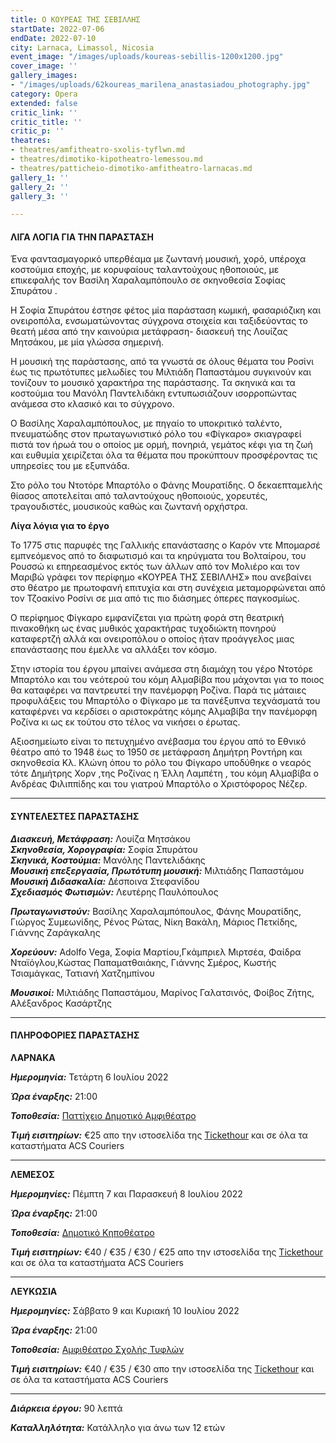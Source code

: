 ```yaml
---
title: Ο ΚΟΥΡΕΑΣ ΤΗΣ ΣΕΒΙΛΛΗΣ
startDate: 2022-07-06
endDate: 2022-07-10
city: Larnaca, Limassol, Nicosia
event_image: "/images/uploads/koureas-sebillis-1200x1200.jpg"
cover_image: ''
gallery_images:
- "/images/uploads/62koureas_marilena_anastasiadou_photography.jpg"
category: Opera
extended: false
critic_link: ''
critic_title: ''
critic_p: ''
theatres:
- theatres/amfitheatro-sxolis-tyflwn.md
- theatres/dimotiko-kipotheatro-lemessou.md
- theatres/patticheio-dimotiko-amfitheatro-larnacas.md
gallery_1: ''
gallery_2: ''
gallery_3: ''

---
```

#### ΛΙΓΑ ΛΟΓΙΑ ΓΙΑ ΤΗΝ ΠΑΡΑΣΤΑΣΗ

Ένα φαντασμαγορικό υπερθέαμα με ζωντανή μουσική, χορό, υπέροχα κοστούμια εποχής, με κορυφαίους ταλαντούχους ηθοποιούς, με επικεφαλής τον Βασίλη Χαραλαμπόπουλο σε σκηνοθεσία Σοφίας Σπυράτου .

Η Σοφία Σπυράτου έστησε φέτος μία παράσταση κωμική, φασαριόζικη και ονειροπόλα, ενσωματώνοντας σύγχρονα στοιχεία και ταξιδεύοντας το θεατή μέσα από την καινούρια μετάφραση- διασκευή της Λουίζας Μητσάκου, με μία γλώσσα σημερινή.

H μουσική της παράστασης, από τα γνωστά σε όλους θέματα του Ροσίνι έως τις πρωτότυπες μελωδίες του Μιλτιάδη Παπαστάμου συγκινούν και τονίζουν το μουσικό χαρακτήρα της παράστασης. Τα σκηνικά και τα κοστούμια του Μανόλη Παντελιδάκη εντυπωσιάζουν ισορροπώντας ανάμεσα στο κλασικό και το σύγχρονο.

Ο Βασίλης Χαραλαμπόπουλος, με πηγαίο το υποκριτικό ταλέντο, πνευματώδης στον πρωταγωνιστικό ρόλο του «Φίγκαρο» σκιαγραφεί πιστά τον ήρωά του ο οποίος με ορμή, πονηριά, γεμάτος κέφι για τη ζωή και ευθυμία χειρίζεται όλα τα θέματα που προκύπτουν προσφέροντας τις υπηρεσίες του με εξυπνάδα.

Στο ρόλο του Ντοτόρε Μπαρτόλο ο Φάνης Μουρατίδης. Ο δεκαεπταμελής θίασος αποτελείται από ταλαντούχους ηθοποιούς, χορευτές, τραγουδιστές, μουσικούς καθώς και ζωντανή ορχήστρα.

**Λίγα λόγια για το έργο**

Το 1775 στις παρυφές της Γαλλικής επανάστασης ο Καρόν ντε Μπομαρσέ εμπνεόμενος από το διαφωτισμό και τα κηρύγματα του Βολταίρου, του Ρουσσώ κι επηρεασμένος εκτός των άλλων από τον Μολιέρο και τον Μαριβώ γράφει τον περίφημο «ΚΟΥΡΕΑ ΤΗΣ ΣΕΒΙΛΛΗΣ» που ανεβαίνει στο θέατρο με πρωτοφανή επιτυχία και στη συνέχεια μεταμορφώνεται από τον Τζοακίνο Ροσίνι σε μια από τις πιο διάσημες όπερες παγκοσμίως.

Ο περίφημος Φίγκαρο εμφανίζεται για πρώτη φορά στη θεατρική πινακοθήκη ως ένας μυθικός χαρακτήρας τυχοδιώκτη πονηρού καταφερτζή αλλά και ονειροπόλου ο οποίος ήταν προάγγελος μιας επανάστασης που έμελλε να αλλάξει τον κόσμο.

​Στην ιστορία του έργου μπαίνει ανάμεσα στη διαμάχη του γέρο Ντοτόρε Μπαρτόλο και του νεότερού του κόμη Αλμαβίβα που μάχονται για το ποιος θα καταφέρει να παντρευτεί την πανέμορφη Ροζίνα. Παρά τις μάταιες προφυλάξεις του Μπαρτόλο ο Φίγκαρο με τα πανέξυπνα τεχνάσματά του καταφέρνει να κερδίσει ο αριστοκράτης κόμης Αλμαβίβα την πανέμορφη Ροζίνα κι ως εκ τούτου στο τέλος να νικήσει ο έρωτας.

Αξιοσημείωτο είναι το πετυχημένο ανέβασμα του έργου από το Εθνικό θέατρο από το 1948 έως το 1950 σε μετάφραση Δημήτρη Ροντήρη και σκηνοθεσία Κλ. Κλώνη όπου το ρόλο του Φίγκαρο υποδύθηκε ο νεαρός τότε Δημήτρης Χορν ,της Ροζίνας η Έλλη Λαμπέτη , του κόμη Αλμαβίβα ο Ανδρέας Φιλιππίδης και του γιατρού Μπαρτόλο ο Χριστόφορος Νέζερ.

***

#### ΣΥΝΤΕΛΕΣΤΕΣ ΠΑΡΑΣΤΑΣΗΣ

**_Διασκευή, Μετάφραση:_** Λουίζα Μητσάκου  
**_Σκηνοθεσία, Χορογραφία:_** Σοφία Σπυράτου  
**_Σκηνικά, Κοστούμια:_** Μανόλης Παντελιδάκης  
**_Μουσική επεξεργασία, Πρωτότυπη μουσική:_** Μιλτιάδης Παπαστάμου  
**_Μουσική Διδασκαλία:_** Δέσποινα Στεφανίδου  
**_Σχεδιασμός Φωτισμών:_** Λευτέρης Παυλόπουλος

**_Πρωταγωνιστούν:_** Βασίλης Χαραλαμπόπουλος, Φάνης Μουρατίδης, Γιώργος Συμεωνίδης, Ρένος Ρώτας, Νίκη Βακάλη, Μάριος Πετκίδης, Γιάννης Ζαράγκαλης

**_Χορεύουν:_** Adolfo Vega, Σοφία Μαρτίου,Γκάμπριελ Μιρτσέα, Φαίδρα Νταϊόγλου,Κώστας Παπαματθαιάκης, Γιάννης Σμέρος, Κωστής Τσιαμάγκας, Τατιανή Χατζημπίνου

**_Μουσικοί:_** Μιλτιάδης Παπαστάμου, Μαρίνος Γαλατσινός, Φοίβος Ζήτης, Αλέξανδρος Κασάρτζης

***

#### ΠΛΗΡΟΦΟΡΙΕΣ ΠΑΡΑΣΤΑΣΗΣ

**ΛΑΡΝΑΚΑ**

**_Ημερομηνία:_** Τετάρτη 6 Ιουλίου 2022

**_Ώρα έναρξης:_** 21:00

**_Τοποθεσία:_** [Παττίχειο Δημοτικό Αμφιθέατρο](?#map)

**_Τιμή εισιτηρίων:_** €25 απο την ιστοσελίδα της [Tickethour](https://shop.tickethour.com/ticketmaster_se_3831.html) και σε όλα τα καταστήματα ACS Couriers

***

**ΛΕΜΕΣΟΣ**

**_Ημερομηνίες:_** Πέμπτη 7 και Παρασκευή 8 Ιουλίου 2022

**_Ώρα έναρξης:_** 21:00

**_Τοποθεσία:_** [Δημοτικό Κηποθέατρο](?#map)

**_Τιμή εισιτηρίων:_** €40 / €35 / €30 / €25 απο την ιστοσελίδα της [Tickethour](https://shop.tickethour.com/ticketmaster_se_3831.html) και σε όλα τα καταστήματα ACS Couriers

***

**ΛΕΥΚΩΣΙΑ**

**_Ημερομηνίες:_** Σάββατο 9 και Κυριακή 10 Ιουλίου 2022

**_Ώρα έναρξης:_** 21:00

**_Τοποθεσία:_** [Αμφιθέατρο Σχολής Τυφλών](?#map)

**_Τιμή εισιτηρίων:_** €40 / €35 / €30 απο την ιστοσελίδα της [Tickethour](https://shop.tickethour.com/ticketmaster_se_3831.html) και σε όλα τα καταστήματα ACS Couriers

***

**_Διάρκεια έργου:_** 90 λεπτά

**_Καταλληλότητα:_** Κατάλληλο για άνω των 12 ετών